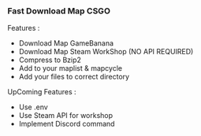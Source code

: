 ### Fast Download Map CSGO

Features : 
  - Download Map GameBanana
  - Download Map Steam WorkShop (NO API REQUIRED)
  - Compress to Bzip2
  - Add to your maplist & mapcycle
  - Add your files to correct directory

UpComing Features : 
  - Use .env
  - Use Steam API for workshop
  - Implement Discord command